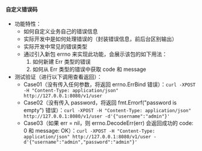#### 自定义错误码
- 功能特性：
    - 如何自定义业务自己的错误信息
    - 实际开发中是如何处理错误的（封装错误信息，前后台区别输出）
    - 实际开发中常见的错误类型
    - 通过引入新包 errno 来实现此功能，会展示该包的如下用法：
        1. 如何新建 Err 类型的错误
        2. 如何从 Err 类型的错误中获取 code 和 message
- 测试验证（进行以下调用查看返回）：
    - Case01（没有传入任何参数，将返回 errno.ErrBind 错误）：`curl -XPOST -H "Content-Type: application/json" http://127.0.0.1:8080/v1/user`
    - Case02（没有传入 password，将返回 fmt.Errorf("password is empty") 错误）：`curl -XPOST -H "Content-Type: application/json" http://127.0.0.1:8080/v1/user -d'{"username":"admin"}'`
    - Case03（如果 err = nil，则 errno.DecodeErr(err) 会返回成功的 code: 0 和 message: OK）：`curl -XPOST -H "Content-Type: application/json" http://127.0.0.1:8080/v1/user -d'{"username":"admin","password":"admin"}'`